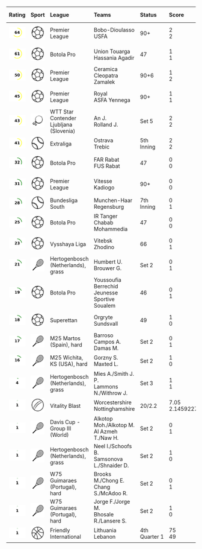 | Rating                                                                                                                                 | Sport                                                                                                                    | League                                  | Teams                                             | Status        | Score                      | TV Listing                                                                 |
|:---------------------------------------------------------------------------------------------------------------------------------------|:-------------------------------------------------------------------------------------------------------------------------|:----------------------------------------|:--------------------------------------------------|:--------------|:---------------------------|:---------------------------------------------------------------------------|
| <img src="https://raw.githubusercontent.com/BlakeDuncan25/Donut-SVG-Ratings/bac4e4a278175106499642192132b1786a9aec38/64.svg" alt="64"> | <img src="https://raw.githubusercontent.com/BlakeDuncan25/Donut-SVG-Ratings/master/soccer.png" alt="Soccer">             | Premier League                          | Bobo-Dioulasso<br>USFA                            | 90+           | 2<br>2                     | <a href="https://www.livesoccertv.com/schedules/">Live Soccer TV</a>       |
| <img src="https://raw.githubusercontent.com/BlakeDuncan25/Donut-SVG-Ratings/bac4e4a278175106499642192132b1786a9aec38/61.svg" alt="61"> | <img src="https://raw.githubusercontent.com/BlakeDuncan25/Donut-SVG-Ratings/master/soccer.png" alt="Soccer">             | Botola Pro                              | Union Touarga<br>Hassania Agadir                  | 47            | 1<br>1                     | <a href="https://www.livesoccertv.com/schedules/">Live Soccer TV</a>       |
| <img src="https://raw.githubusercontent.com/BlakeDuncan25/Donut-SVG-Ratings/bac4e4a278175106499642192132b1786a9aec38/50.svg" alt="50"> | <img src="https://raw.githubusercontent.com/BlakeDuncan25/Donut-SVG-Ratings/master/soccer.png" alt="Soccer">             | Premier League                          | Ceramica Cleopatra<br>Zamalek                     | 90+6          | 1<br>2                     | <a href="https://www.livesoccertv.com/schedules/">Live Soccer TV</a>       |
| <img src="https://raw.githubusercontent.com/BlakeDuncan25/Donut-SVG-Ratings/bac4e4a278175106499642192132b1786a9aec38/45.svg" alt="45"> | <img src="https://raw.githubusercontent.com/BlakeDuncan25/Donut-SVG-Ratings/master/soccer.png" alt="Soccer">             | Premier League                          | Royal<br>ASFA Yennega                             | 90+           | 1<br>1                     | <a href="https://www.livesoccertv.com/schedules/">Live Soccer TV</a>       |
| <img src="https://raw.githubusercontent.com/BlakeDuncan25/Donut-SVG-Ratings/bac4e4a278175106499642192132b1786a9aec38/43.svg" alt="43"> | <img src="https://raw.githubusercontent.com/BlakeDuncan25/Donut-SVG-Ratings/master/table-tennis.png" alt="Table Tennis"> | WTT Star Contender Ljubljana (Slovenia) | An J.<br>Rolland J.                               | Set 5         | 2<br>2                     | <a href="https://www.espn.com/watch/">ESPN3</a>                            |
| <img src="https://raw.githubusercontent.com/BlakeDuncan25/Donut-SVG-Ratings/bac4e4a278175106499642192132b1786a9aec38/41.svg" alt="41"> | <img src="https://raw.githubusercontent.com/BlakeDuncan25/Donut-SVG-Ratings/master/baseball.png" alt="Baseball">         | Extraliga                               | Ostrava<br>Trebic                                 | 5th Inning    | 2<br>2                     | <a href="https://extraliga.baseball.cz/rozpis-vysledky">Stay Live TV</a>   |
| <img src="https://raw.githubusercontent.com/BlakeDuncan25/Donut-SVG-Ratings/bac4e4a278175106499642192132b1786a9aec38/32.svg" alt="32"> | <img src="https://raw.githubusercontent.com/BlakeDuncan25/Donut-SVG-Ratings/master/soccer.png" alt="Soccer">             | Botola Pro                              | FAR Rabat<br>FUS Rabat                            | 47            | 0<br>0                     | <a href="https://www.livesoccertv.com/schedules/">Live Soccer TV</a>       |
| <img src="https://raw.githubusercontent.com/BlakeDuncan25/Donut-SVG-Ratings/bac4e4a278175106499642192132b1786a9aec38/31.svg" alt="31"> | <img src="https://raw.githubusercontent.com/BlakeDuncan25/Donut-SVG-Ratings/master/soccer.png" alt="Soccer">             | Premier League                          | Vitesse<br>Kadiogo                                | 90+           | 0<br>0                     | <a href="https://www.livesoccertv.com/schedules/">Live Soccer TV</a>       |
| <img src="https://raw.githubusercontent.com/BlakeDuncan25/Donut-SVG-Ratings/bac4e4a278175106499642192132b1786a9aec38/28.svg" alt="28"> | <img src="https://raw.githubusercontent.com/BlakeDuncan25/Donut-SVG-Ratings/master/baseball.png" alt="Baseball">         | Bundesliga South                        | Munchen-Haar<br>Regensburg                        | 7th Inning    | 0<br>1                     | -                                                                          |
| <img src="https://raw.githubusercontent.com/BlakeDuncan25/Donut-SVG-Ratings/bac4e4a278175106499642192132b1786a9aec38/25.svg" alt="25"> | <img src="https://raw.githubusercontent.com/BlakeDuncan25/Donut-SVG-Ratings/master/soccer.png" alt="Soccer">             | Botola Pro                              | IR Tanger<br>Chabab Mohammedia                    | 47            | 0<br>0                     | <a href="https://www.livesoccertv.com/schedules/">Live Soccer TV</a>       |
| <img src="https://raw.githubusercontent.com/BlakeDuncan25/Donut-SVG-Ratings/bac4e4a278175106499642192132b1786a9aec38/23.svg" alt="23"> | <img src="https://raw.githubusercontent.com/BlakeDuncan25/Donut-SVG-Ratings/master/soccer.png" alt="Soccer">             | Vysshaya Liga                           | Vitebsk<br>Zhodino                                | 66            | 0<br>1                     | <a href="https://www.livesoccertv.com/schedules/">Live Soccer TV</a>       |
| <img src="https://raw.githubusercontent.com/BlakeDuncan25/Donut-SVG-Ratings/bac4e4a278175106499642192132b1786a9aec38/21.svg" alt="21"> | <img src="https://raw.githubusercontent.com/BlakeDuncan25/Donut-SVG-Ratings/master/tennis.png" alt="Tennis">             | Hertogenbosch (Netherlands), grass      | Humbert U.<br>Brouwer G.                          | Set 2         | 0<br>1                     | <a href="https://www.tennistv.com/">Tennis TV</a>                          |
| <img src="https://raw.githubusercontent.com/BlakeDuncan25/Donut-SVG-Ratings/bac4e4a278175106499642192132b1786a9aec38/19.svg" alt="19"> | <img src="https://raw.githubusercontent.com/BlakeDuncan25/Donut-SVG-Ratings/master/soccer.png" alt="Soccer">             | Botola Pro                              | Youssoufia Berrechid<br>Jeunesse Sportive Soualem | 46            | 0<br>1                     | <a href="https://www.livesoccertv.com/schedules/">Live Soccer TV</a>       |
| <img src="https://raw.githubusercontent.com/BlakeDuncan25/Donut-SVG-Ratings/bac4e4a278175106499642192132b1786a9aec38/18.svg" alt="18"> | <img src="https://raw.githubusercontent.com/BlakeDuncan25/Donut-SVG-Ratings/master/soccer.png" alt="Soccer">             | Superettan                              | Orgryte<br>Sundsvall                              | 49            | 1<br>0                     | <a href="https://www.livesoccertv.com/schedules/">Live Soccer TV</a>       |
| <img src="https://raw.githubusercontent.com/BlakeDuncan25/Donut-SVG-Ratings/bac4e4a278175106499642192132b1786a9aec38/17.svg" alt="17"> | <img src="https://raw.githubusercontent.com/BlakeDuncan25/Donut-SVG-Ratings/master/tennis.png" alt="Tennis">             | M25 Martos (Spain), hard                | Barroso Campos A.<br>Damas M.                     | Set 2         | 0<br>1                     | <a href="https://live.itftennis.com/en/live-streams/">ITF Live Streams</a> |
| <img src="https://raw.githubusercontent.com/BlakeDuncan25/Donut-SVG-Ratings/bac4e4a278175106499642192132b1786a9aec38/16.svg" alt="16"> | <img src="https://raw.githubusercontent.com/BlakeDuncan25/Donut-SVG-Ratings/master/tennis.png" alt="Tennis">             | M25 Wichita, KS (USA), hard             | Gorzny S.<br>Maxted L.                            | Set 2         | 1<br>0                     | <a href="https://live.itftennis.com/en/live-streams/">ITF Live Streams</a> |
| <img src="https://raw.githubusercontent.com/BlakeDuncan25/Donut-SVG-Ratings/bac4e4a278175106499642192132b1786a9aec38/4.svg" alt="4">   | <img src="https://raw.githubusercontent.com/BlakeDuncan25/Donut-SVG-Ratings/master/tennis.png" alt="Tennis">             | Hertogenbosch (Netherlands), grass      | Mies A./Smith J. P.<br>Lammons N./Withrow J.      | Set 3         | 1<br>1                     | <a href="https://www.tennistv.com/">Tennis TV</a>                          |
| <img src="https://raw.githubusercontent.com/BlakeDuncan25/Donut-SVG-Ratings/bac4e4a278175106499642192132b1786a9aec38/1.svg" alt="1">   | <img src="https://raw.githubusercontent.com/BlakeDuncan25/Donut-SVG-Ratings/master/cricket.png" alt="Cricket">           | Vitality Blast                          | Worcestershire<br>Nottinghamshire                 | 20/2.2        | 7.05<br>2.1459227467811157 | <a href="https://www.willow.tv/">Willow</a>                                |
| <img src="https://raw.githubusercontent.com/BlakeDuncan25/Donut-SVG-Ratings/bac4e4a278175106499642192132b1786a9aec38/1.svg" alt="1">   | <img src="https://raw.githubusercontent.com/BlakeDuncan25/Donut-SVG-Ratings/master/tennis.png" alt="Tennis">             | Davis Cup - Group III (World)           | Alkotop Moh./Alkotop M.<br>Al Azmeh T./Naw H.     | Set 2         | 0<br>1                     | <a href="https://www.tennischannel.com/en-us/page/home">Tennis Channel</a> |
| <img src="https://raw.githubusercontent.com/BlakeDuncan25/Donut-SVG-Ratings/bac4e4a278175106499642192132b1786a9aec38/1.svg" alt="1">   | <img src="https://raw.githubusercontent.com/BlakeDuncan25/Donut-SVG-Ratings/master/tennis.png" alt="Tennis">             | Hertogenbosch (Netherlands), grass      | Neel I./Schoofs B.<br>Samsonova L./Shnaider D.    | Set 2         | 1<br>0                     | <a href="https://www.tennischannel.com/en-us/page/home">Tennis Channel</a> |
| <img src="https://raw.githubusercontent.com/BlakeDuncan25/Donut-SVG-Ratings/bac4e4a278175106499642192132b1786a9aec38/1.svg" alt="1">   | <img src="https://raw.githubusercontent.com/BlakeDuncan25/Donut-SVG-Ratings/master/tennis.png" alt="Tennis">             | W75 Guimaraes (Portugal), hard          | Brooks M./Chong E.<br>Chang S./McAdoo R.          | Set 2         | 0<br>1                     | <a href="https://live.itftennis.com/en/live-streams/">ITF Live Streams</a> |
| <img src="https://raw.githubusercontent.com/BlakeDuncan25/Donut-SVG-Ratings/bac4e4a278175106499642192132b1786a9aec38/1.svg" alt="1">   | <img src="https://raw.githubusercontent.com/BlakeDuncan25/Donut-SVG-Ratings/master/tennis.png" alt="Tennis">             | W75 Guimaraes (Portugal), hard          | Jorge F./Jorge M.<br>Bhosale R./Lansere S.        | Set 2         | 1<br>0                     | <a href="https://live.itftennis.com/en/live-streams/">ITF Live Streams</a> |
| <img src="https://raw.githubusercontent.com/BlakeDuncan25/Donut-SVG-Ratings/bac4e4a278175106499642192132b1786a9aec38/1.svg" alt="1">   | <img src="https://raw.githubusercontent.com/BlakeDuncan25/Donut-SVG-Ratings/master/basketball.png" alt="Basketball">     | Friendly International                  | Lithuania<br>Lebanon                              | 4th Quarter 1 | 75<br>49                   | -                                                                          |